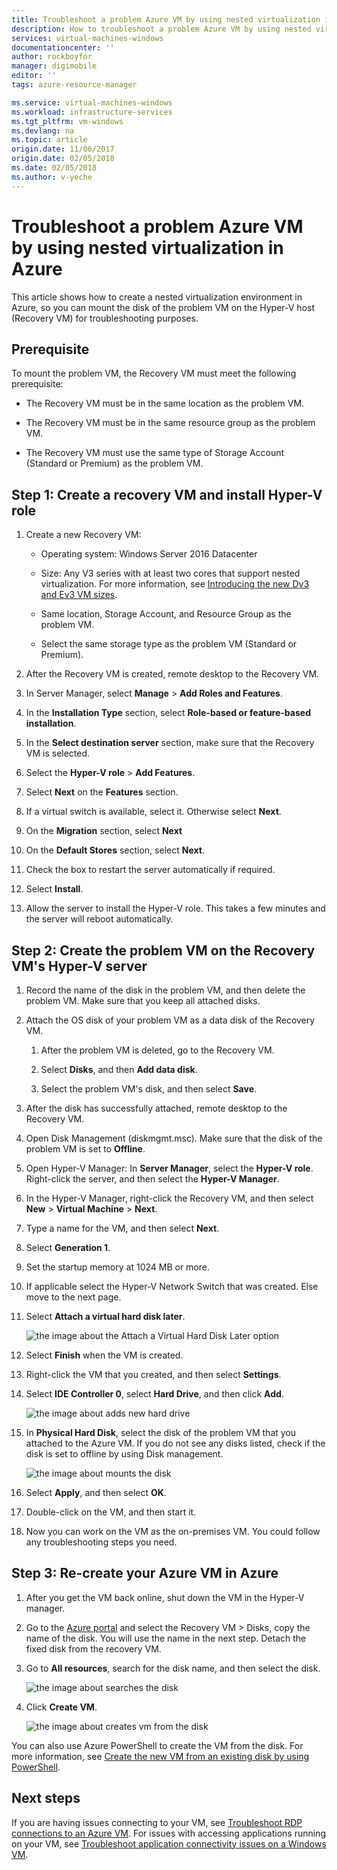 ```yaml
---
title: Troubleshoot a problem Azure VM by using nested virtualization in Azure | Azure
description: How to troubleshoot a problem Azure VM by using nested virtualization in Azure
services: virtual-machines-windows
documentationcenter: ''
author: rockboyfor
manager: digimobile
editor: ''
tags: azure-resource-manager

ms.service: virtual-machines-windows
ms.workload: infrastructure-services
ms.tgt_pltfrm: vm-windows
ms.devlang: na
ms.topic: article
origin.date: 11/06/2017
origin.date: 02/05/2018
ms.date: 02/05/2018
ms.author: v-yeche
---
```

# Troubleshoot a problem Azure VM by using nested virtualization in Azure

This article shows how to create a nested virtualization environment in Azure, so you can mount the disk of the problem VM on the Hyper-V host (Recovery VM) for troubleshooting purposes.

## Prerequisite

To mount the problem VM, the Recovery VM must meet the following prerequisite:

-   The Recovery VM must be in the same location as the problem VM.

-   The Recovery VM must be in the same resource group as the problem VM.

-   The Recovery VM must use the same type of Storage Account (Standard or Premium) as the problem VM.

## Step 1: Create a recovery VM and install Hyper-V role

1.  Create a new Recovery VM:

    -  Operating system: Windows Server 2016 Datacenter

    -  Size: Any V3 series with at least two cores that support nested virtualization. For more information, see [Introducing the new Dv3 and Ev3 VM sizes](https://azure.microsoft.com/blog/introducing-the-new-dv3-and-ev3-vm-sizes/).

    -  Same location, Storage Account, and Resource Group as the problem VM.

    -  Select the same storage type as the problem VM (Standard or Premium).

2.  After the Recovery VM is created, remote desktop to the Recovery VM.

3.  In Server Manager, select **Manage** > **Add Roles and Features**.

4.  In the **Installation Type** section, select **Role-based or feature-based installation**.

5.  In the **Select destination server** section, make sure that the Recovery VM is selected.

6.  Select the **Hyper-V role** > **Add Features**.

7.  Select **Next** on the **Features** section.

8.  If a virtual switch is available, select it. Otherwise select **Next**.

9.  On the **Migration** section, select **Next**

10. On the **Default Stores** section, select **Next**.

11. Check the box to restart the server automatically if required.

12. Select **Install**.

13. Allow the server to install the Hyper-V role. This takes a few minutes and the server will reboot automatically.

## Step 2: Create the problem VM on the Recovery VM's Hyper-V server

1.  Record the name of the disk in the problem VM, and then delete the problem VM. Make sure that you keep all attached disks. 

2.  Attach the OS disk of your problem VM as a data disk of the Recovery VM.

    1.  After the problem VM is deleted, go to the Recovery VM.

    2.  Select **Disks**, and then **Add data disk**.

    3.  Select the problem VM's disk, and then select **Save**.

3.  After the disk has successfully attached, remote desktop to the Recovery VM.

4.  Open Disk Management (diskmgmt.msc). Make sure that the disk of the problem VM is set to **Offline**.

5.  Open Hyper-V Manager: In **Server Manager**, select the **Hyper-V role**. Right-click the server, and then select the **Hyper-V Manager**.

6.  In the Hyper-V Manager, right-click the Recovery VM, and then select **New** > **Virtual Machine** > **Next**.

7.  Type a name for the VM, and then select **Next**.

8.  Select **Generation 1**.

9.  Set the startup memory at 1024 MB or more.

10. If applicable select the Hyper-V Network Switch that was created. Else move to the next page.

11. Select **Attach a virtual hard disk later**.

    ![the image about the Attach a Virtual Hard Disk Later option](./media/troubleshoot-vm-by-use-nested-virtualization/attach-disk-later.png)

12. Select **Finish** when the VM is created.

13. Right-click the VM that you created, and then select **Settings**.

14. Select **IDE Controller 0**, select **Hard Drive**, and then click **Add**.

    ![the image about adds new hard drive](./media/troubleshoot-vm-by-use-nested-virtualization/create-new-drive.png)    

15. In **Physical Hard Disk**, select the disk of the problem VM that you attached to the Azure VM. If you do not see any disks listed, check if the disk is set to offline by using Disk management.

    ![the image about mounts the disk](./media/troubleshoot-vm-by-use-nested-virtualization/mount-disk.png)  

17. Select **Apply**, and then select **OK**.

18. Double-click on the VM, and then start it.

19. Now you can work on the VM as the on-premises VM. You could follow any troubleshooting steps you need.

## Step 3: Re-create your Azure VM in Azure

1.  After you get the VM back online, shut down the VM in the Hyper-V manager.

2.  Go to the [Azure portal](https://portal.azure.cn) and select the Recovery VM > Disks,  copy the name of the disk. You will use the name in the next step. Detach the fixed disk from the recovery VM.

3.  Go to **All resources**, search for the disk name, and then select the disk.

     ![the image about searches the disk](./media/troubleshoot-vm-by-use-nested-virtualization/search-disk.png)     

4. Click **Create VM**.

     ![the image about creates vm from the disk](./media/troubleshoot-vm-by-use-nested-virtualization/create-vm-from-vhd.png) 

You can also use Azure PowerShell to create the VM from the disk. For more information, see [Create the new VM from an existing disk by using PowerShell](create-vm-specialized.md#create-the-new-vm). 

## Next steps

If you are having issues connecting to your VM, see [Troubleshoot RDP connections to an Azure VM](troubleshoot-rdp-connection.md). For issues with accessing applications running on your VM, see [Troubleshoot application connectivity issues on a Windows VM](troubleshoot-app-connection.md).

<!-- Update_Description: new article on troubleshoot VM by user nested vitualization -->
<!--ms.date: 02/05/2018-->